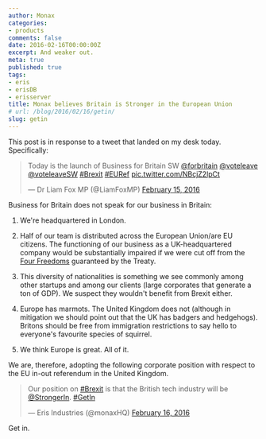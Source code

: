 ```yaml
---
author: Monax
categories:
- products
comments: false
date: 2016-02-16T00:00:00Z
excerpt: And weaker out.
meta: true
published: true
tags:
- eris
- erisDB
- erisserver
title: Monax believes Britain is Stronger in the European Union
# url: /blog/2016/02/16/getin/
slug: getin
---
```


This post is in response to a tweet that landed on my desk today. Specifically:

<blockquote class="twitter-tweet" data-lang="en"><p lang="en" dir="ltr">Today is the launch of Business for Britain SW <a href="https://twitter.com/forbritain">@forbritain</a> <a href="https://twitter.com/voteleave">@voteleave</a> <a href="https://twitter.com/VoteLeaveSW">@voteleaveSW</a> <a href="https://twitter.com/hashtag/Brexit?src=hash">#Brexit</a> <a href="https://twitter.com/hashtag/EURef?src=hash">#EURef</a> <a href="https://t.co/NBcjZ2lpCt">pic.twitter.com/NBcjZ2lpCt</a></p>&mdash; Dr Liam Fox MP (@LiamFoxMP) <a href="https://twitter.com/LiamFoxMP/status/699222917759049728">February 15, 2016</a></blockquote>
<script async src="//platform.twitter.com/widgets.js" charset="utf-8"></script>

Business for Britain does not speak for our business in Britain:

1. We're headquartered in London.

2. Half of our team is distributed across the European Union/are EU citizens. The functioning of our business as a UK-headquartered company would be substantially impaired if we were cut off from the [Four Freedoms](https://en.wikipedia.org/wiki/Internal_market) guaranteed by the Treaty.

3. This diversity of nationalities is something we see commonly among other startups and among our clients (large corporates that generate a ton of GDP). We suspect they wouldn't benefit from Brexit either.

4. Europe has marmots. The United Kingdom does not (although in mitigation we should point out that the UK has badgers and hedgehogs). Britons should be free from immigration restrictions to say hello to everyone's favourite species of squirrel.

5. We think Europe is great. All of it.

We are, therefore, adopting the following corporate position with respect to the EU in-out referendum in the United Kingdom.

<blockquote class="twitter-tweet" data-lang="en"><p lang="en" dir="ltr">Our position on <a href="https://twitter.com/hashtag/Brexit?src=hash">#Brexit</a> is that the British tech industry will be <a href="https://twitter.com/StrongerIn">@StrongerIn</a>. <a href="https://twitter.com/hashtag/GetIn?src=hash">#GetIn</a></p>&mdash; Eris Industries (@monaxHQ) <a href="https://twitter.com/monaxHQ/status/699641234290302977">February 16, 2016</a></blockquote> <script async src="//platform.twitter.com/widgets.js" charset="utf-8"></script>

Get in.
